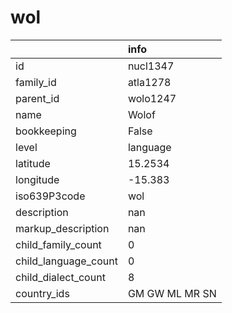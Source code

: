 # wol
|                      | info           |
|:---------------------|:---------------|
| id                   | nucl1347       |
| family_id            | atla1278       |
| parent_id            | wolo1247       |
| name                 | Wolof          |
| bookkeeping          | False          |
| level                | language       |
| latitude             | 15.2534        |
| longitude            | -15.383        |
| iso639P3code         | wol            |
| description          | nan            |
| markup_description   | nan            |
| child_family_count   | 0              |
| child_language_count | 0              |
| child_dialect_count  | 8              |
| country_ids          | GM GW ML MR SN |